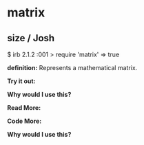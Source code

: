 # matrix

## size  / Josh

$ irb
2.1.2 :001 > require 'matrix'
 => true 

**definition:**
Represents a mathematical matrix.

**Try it out:**


**Why would I use this?**


**Read More:**


**Code More:**


**Why would I use this?**

